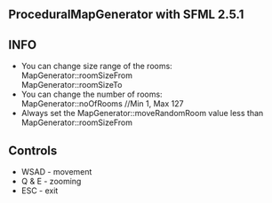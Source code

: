 ## ProceduralMapGenerator with SFML 2.5.1

## INFO
- You can change size range of the rooms:  
MapGenerator::roomSizeFrom  
MapGenerator::roomSizeTo
- You can change the number of rooms:  
MapGenerator::noOfRooms //Min 1, Max 127
- Always set the MapGenerator::moveRandomRoom value less than MapGenerator::roomSizeFrom


## Controls
- WSAD - movement
- Q & E - zooming
- ESC - exit

